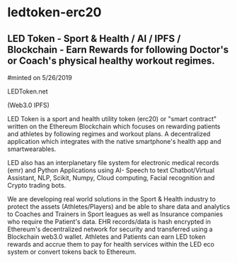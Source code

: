 # ledtoken-erc20
## LED Token - Sport &amp; Health / AI / IPFS / Blockchain - Earn Rewards for following Doctor's or Coach's physical healthy workout regimes.

#minted on 5/26/2019

LEDToken.net

(Web3.0 IPFS)



LED Token is a sport and health utility token (erc20) or "smart contract" written on the Ethereum Blockchain which focuses on rewarding patients and athletes by following regimes and workout plans. A decentralized application which integrates with the native smartphone's health app and smartwearables. 


LED also has an interplanetary file system for electronic medical records (emr) and Python Applications using AI- Speech to text Chatbot/Virtual Assistant, NLP, Scikit, Numpy, Cloud computing, Facial recognition and Crypto trading bots. 


We are developing real world solutions in the Sport & Health industry to protect the assets (Athletes/Players) and be able to share data and analytics to Coaches and Trainers in Sport leagues as well as Insurance companies who require the Patient's data. EHR records/data is hash encrypted in Ethereum's decentralized network for security and transferred using a Blockchain web3.0 wallet. Athletes and Patients can earn LED token rewards and accrue them to pay for health services within the LED eco system or convert tokens back to Ethereum.


